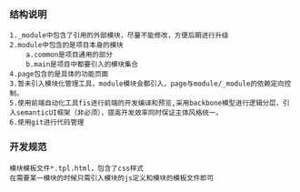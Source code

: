 ### 结构说明
    1._module中包含了引用的外部模块，尽量不能修改，方便后期进行升级
    2.module中包含的是项目本身的模块
        a.common是项目通用的部分
        b.main是项目中都要引入的模块集合
    4.page包含的是具体的功能页面
    3.暂未引入模块化管理工具，module模块会都引入，page与module/_module的依赖定向控制。
    5.使用前端自动化工具fis进行前端的开发编译和预览,采用backbone模型进行逻辑分层，引入semanticUI框架（非必须），提高开发效率同时保证主体风格统一。
    6.使用git进行代码管理

### 开发规范
    模块模板文件*.tpl.html，包含了css样式
    在需要某一模块的时候只需引入模块的js定义和模块的模板文件即可
